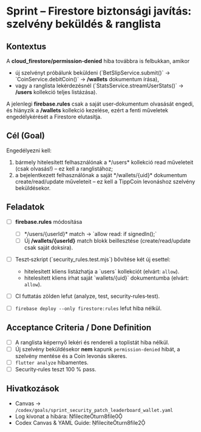 # Sprint – Firestore biztonsági javítás: szelvény beküldés & ranglista

## Kontextus

A **cloud\_firestore/permission‑denied** hiba továbbra is felbukkan, amikor

* új szelvényt próbálunk beküldeni (\`BetSlipService.submit()\` → \`CoinService.debitCoin()\` → **/wallets** dokumentum írása),
* vagy a ranglista lekérdezésnél (\`StatsService.streamUserStats()\` → **/users** kollekció teljes listázása).

A jelenlegi **firebase.rules** csak a saját user‑dokumentum olvasását engedi,
és hiányzik a **/wallets** kollekció kezelése, ezért a fenti műveletek
engedélykérését a Firestore elutasítja.

## Cél (Goal)

Engedélyezni kell:

1. bármely hitelesített felhasználónak a \*/users\* kollekció read műveleteit
   (csak olvasás!) – ez kell a ranglistához;
2. a bejelentkezett felhasználónak a saját \*/wallets/{uid}\* dokumentum create/read/update műveleteit – ez kell a
   TippCoin levonáshoz szelvény beküldésekor.

## Feladatok

* [ ] **firebase.rules** módosítása

  * [ ] \*/users/{userId}\* match →  \`allow read: if signedIn();\`
  * [ ] Új **/wallets/{userId}** match blokk beillesztése (create/read/update csak saját doksira).
* [ ] Teszt‑szkript (\`security\_rules.test.mjs\`) bővítése két új esettel:

  * hitelesített kliens listázhatja a \`users\` kollekciót (elvárt: `allow`).
  * hitelesített kliens írhat saját \`wallets/{uid}\` dokumentumba (elvárt: `allow`).
* [ ] CI futtatás zölden lefut (analyze, test, security‑rules‑test).
* [ ] `firebase deploy --only firestore:rules` lefut hiba nélkül.

## Acceptance Criteria / Done Definition

* [ ] A ranglista képernyő lekéri és rendereli a toplistát hiba nélkül.
* [ ] Új szelvény beküldésekor **nem** kapunk `permission‑denied` hibát,
  a szelvény mentése és a Coin levonás sikeres.
* [ ] `flutter analyze` hibamentes.
* [ ] Security‑rules teszt 100 % pass.

## Hivatkozások

* Canvas → `/codex/goals/sprint_security_patch_leaderboard_wallet.yaml`
* Log kivonat a hibára: fileciteturn8file0
* Codex Canvas & YAML Guide: fileciteturn8file2

